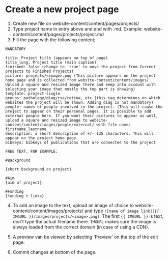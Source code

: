 # Create a new project page 

1. Create new file on website-content/content/pages/projects/
2. Type project name in entry above and end with .md. Example: website-content/content/pages/projects/project.md
3. Fill the page with the following content;

```
MANDATORY

title: Project title (appears on top of page)
title_long: Project title (main caption)
finished: false (change to 'true' to move the project from Current projects to Finished Projects)
picture: projects/<image>.png (This picture appears on the project home page and is collected from website-content/content/images/. Upload a square and resized image there and keep into account with selecting your image that mostly the top part is showing)
template: project-single
groups: pathology/diag/rse/retina, etc (this tag determines on which websites the project will be shown. Adding diag is not mandatory)
people: names of people involved in the project. (This will cause the project to appear on their personal pages. It is possible to add external people here. If you want their pictures to appear as well, upload a square and resized image to website-content/content/images/people/external/ with file name: firstname_lastname
description: a short description of +/- 135 characters. This will appear on the project home page.
bibkeys: bibkeys of publications that are connected to the project

FREE TEXT, FOR EXAMPLE:

#Background

{short background on project}

#Aim
{aim of project}

#Funding
{funding + links}

```

4. To add an image to the text, upload an image of choice to website-content/content/images/projects/ and type `![name of image link]({{ IMGURL }}/images/projects/<image>.png)`. The first `{{ IMGURL }}` is text, don't type the actual filename there. `IMGURL` makes sure the image is always loaded from the correct domain (in case of using a CDN).

5. A preview van be viewed by selecting 'Preview' on the top of the edit page. 

6. Commit changes at bottom of the page.
